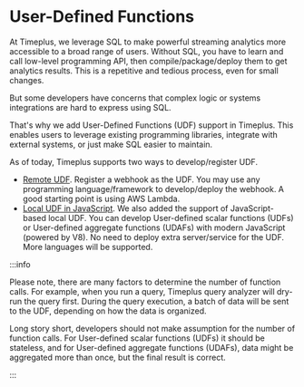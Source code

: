 # User-Defined Functions

At Timeplus, we leverage SQL to make powerful streaming analytics more accessible to a broad range of users. Without SQL, you have to learn and call low-level programming API, then compile/package/deploy them to get analytics results. This is a repetitive and tedious process, even for small changes. 

But some developers have concerns that complex logic or systems integrations are hard to express using SQL.

That's why we add User-Defined Functions (UDF) support in Timeplus. This enables users to leverage existing programming libraries, integrate with external systems, or just make SQL easier to maintain.

As of today, Timeplus supports two ways to develop/register UDF.

* [Remote UDF](remote-udf). Register a webhook as the UDF. You may use any programming language/framework to develop/deploy the webhook. A good starting point is using AWS Lambda. 
* [Local UDF in JavaScript](js-udf). We also added the support of JavaScript-based local UDF. You can develop User-defined scalar functions (UDFs) or User-defined aggregate functions (UDAFs) with modern JavaScript (powered by V8). No need to deploy extra server/service for the UDF. More languages will be supported. 



:::info

Please note, there are many factors to determine the number of function calls. For example, when you run a query, Timeplus query analyzer will dry-run the query first. During the query execution, a batch of data will be sent to the UDF, depending on how the data is organized. 

Long story short, developers should not make assumption for the number of function calls. For User-defined scalar functions (UDFs) it should be stateless, and for User-defined aggregate functions (UDAFs), data might be aggregated more than once, but the final result is correct.

:::

